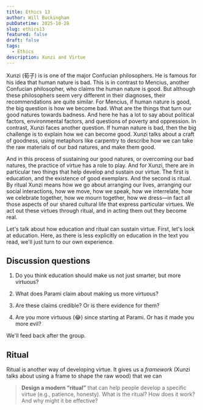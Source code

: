 ```yaml
---
title: Ethics 13
author: Will Buckingham
pubDatetime: 2025-10-28
slug: ethics13
featured: false
draft: false
tags:
  - Ethics
description: Xunzi and Virtue
---
```

Xunzi (荀子) is is one of the major Confucian philosophers. He is famous for his idea that human nature is bad. This is in contrast to Mencius, another Confucian philosopher, who claims the human nature is good. But although these philosophers seem very different in their diagnoses, their recommendations are quite similar. For Mencius, if human nature is good, the big question is how we become bad. What are the things that turn our good natures towards badness. And here he has a lot to say about political factors, environmental factors, and questions of poverty and oppression. In contrast, Xunzi faces another question. If human nature is bad, then the big challenge is to explain how we can become good. Xunzi talks about a craft of goodness, using metaphors like carpentry to describe how we can take the raw materials of our bad natures, and make them good.

And in this process of sustaining our good natures, or overcoming our bad natures, the practice of virtue has a role to play. And for Xunzi, there are in particular two things that help develop and sustain our virtue. The first is education, and the existence of good exemplars. And the second is ritual. By ritual Xunzi means how we go about arranging our lives, arranging our social interactions, how we move, how we speak, how we interrelate, how we celebrate together, how we mourn together, how we dress—in fact all those aspects of our shared cultural life that express particular virtues. We act out these virtues through ritual, and in acting them out they become real.

Let's talk about how education and ritual can sustain virtue. First, let's look at education. Here, as there is less explicitly on education in the text you read, we'll just turn to our own experience.

## Discussion questions

1.  Do you think education should make us not just smarter, but more virtuous?
    
2.  What does Parami claim about making us more virtuous?
    
3.  Are these claims credible? Or is there evidence for them?
    
4.  Are you more virtuous (😂) since starting at Parami. Or has it made you more evil?
    

We'll feed back after the group.

## Ritual

Ritual is another way of developing virtue. It gives us a _framework_ (Xunzi talks about using a frame to shape the raw wood) that we can

> **Design a modern “ritual”** that can help people develop a specific virtue (e.g., patience, honesty). What is the ritual? How does it work? And why might it be effective?